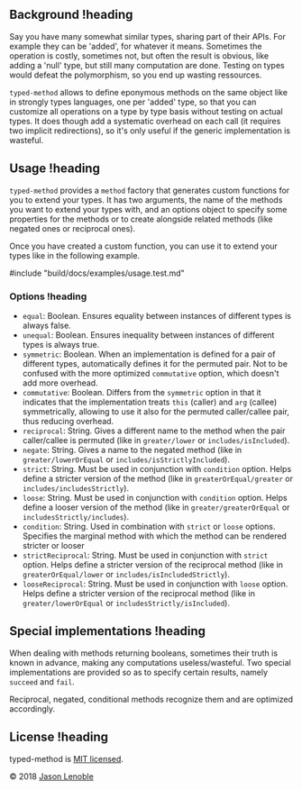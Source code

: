 ## Background !heading

Say you have many somewhat similar types, sharing part of their APIs. For example they can be 'added', for whatever it means. Sometimes the operation is costly, sometimes not, but often the result is obvious, like adding a 'null' type, but still many computation are done. Testing on types would defeat the polymorphism, so you end up wasting ressources.

`typed-method` allows to define eponymous methods on the same object like in strongly types languages, one per 'added' type, so that you can customize all operations on a type by type basis without testing on actual types. It does though add a systematic overhead on each call (it requires two implicit redirections), so it's only useful if the generic implementation is wasteful.

## Usage !heading

`typed-method` provides a `method` factory that generates custom functions for you to extend your types. It has two arguments, the name of the methods you want to extend your types with, and an options object to specify some properties for the methods or to create alongside related methods (like negated ones or reciprocal ones).

Once you have created a custom function, you can use it to extend your types like in the following example.

#include "build/docs/examples/usage.test.md"

### Options !heading

* `equal`: Boolean. Ensures equality between instances of different types is always false.
* `unequal`: Boolean. Ensures inequality between instances of different types is always true.
* `symmetric`: Boolean. When an implementation is defined for a pair of different types, automatically defines it for the permuted pair. Not to be confused with the more optimized `commutative` option, which doesn't add more overhead.
* `commutative`: Boolean. Differs from the `symmetric` option in that it indicates that the implementation treats `this` (caller) and `arg` (callee) symmetrically, allowing to use it also for the permuted caller/callee pair, thus reducing overhead.
* `reciprocal`: String. Gives a different name to the method when the pair caller/callee is permuted (like in `greater/lower` or `includes/isIncluded`).
* `negate`: String. Gives a name to the negated method (like in `greater/lowerOrEqual` or `includes/isStrictlyIncluded`).
* `strict`: String. Must be used in conjunction with `condition` option. Helps define a stricter version of the method (like in `greaterOrEqual/greater` or `includes/includesStrictly`).
* `loose`: String. Must be used in conjunction with `condition` option. Helps define a looser version of the method (like in `greater/greaterOrEqual` or `includesStrictly/includes`).
* `condition`: String. Used in combination with `strict` or `loose` options. Specifies the marginal method with which the method can be rendered stricter or looser
* `strictReciprocal`: String. Must be used in conjunction with `strict` option. Helps define a stricter version of the reciprocal method (like in `greaterOrEqual/lower` or `includes/isIncludedStrictly`).
* `looseReciprocal`: String. Must be used in conjunction with `loose` option. Helps define a stricter version of the reciprocal method (like in `greater/lowerOrEqual` or `includesStrictly/isIncluded`).

## Special implementations !heading

When dealing with methods returning booleans, sometimes their truth is known in advance, making any computations useless/wasteful. Two special implementations are provided so as to specify certain results, namely `succeed` and `fail`.

Reciprocal, negated, conditional methods recognize them and are optimized accordingly.

## License !heading

typed-method is [MIT licensed](./LICENSE).

© 2018 [Jason Lenoble](mailto:jason.lenoble@gmail.com)
